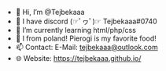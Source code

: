 - 👋 Hi, I’m @Tejbekaaa
- 👀 I have discord (☞ﾟヮﾟ)☞ Tejbekaaa#0740
- 🌱 I’m currently learning html/php/css
- 🥵 I from poland! Pierogi is my favorite food!
- 📫 Contact: E-Mail: tejbekaaa@outlook.com
- 🌐 Website: https://tejbekaaa.github.io/

<!---
Tejbekaaa/Tejbekaaa is a ✨ special ✨ repository because its `README.md` (this file) appears on your GitHub profile.
You can click the Preview link to take a look at your changes.
--->
